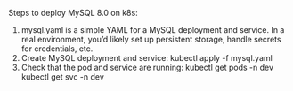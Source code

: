 Steps to deploy MySQL 8.0 on k8s: 

1. mysql.yaml is a simple YAML for a MySQL deployment and service. In a real environment, you’d likely set up persistent storage, handle secrets for credentials, etc.
2. Create MySQL deployment and service:
  kubectl apply -f mysql.yaml
3. Check that the pod and service are running:
  kubectl get pods -n dev
  kubectl get svc -n dev
   
